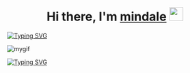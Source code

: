 <h1 align="center">Hi there, I'm <a href="https://vk.com/d_e_n_s_a" target="_blank">mindale</a> 
<img src="https://github.com/blackcater/blackcater/raw/main/images/Hi.gif" height="32"/></h1>

[![Typing SVG](https://readme-typing-svg.demolab.com?font=Fira+Codea&size=42&pause=1000&color=F7F7F7&center=true&width=800&height=55&lines=My+name+Danil;I+am+computer+sience+student)](https://git.io/typing-svg)
<!-- 
<h1 align="center">
<img src="https://media.giphy.com/media/v1.Y2lkPTc5MGI3NjExcHF0bzB5ZWM5MGNjMnAwdTV2MGptdWg0cjV2MDNrY3B6ZnR3N3BlZCZlcD12MV9pbnRlcm5hbF9naWZfYnlfaWQmY3Q9Zw/PFsJGfU6e7QjF477ov/giphy.gif" height="200"></h1> -->

![mygif](https://media.giphy.com/media/v1.Y2lkPTc5MGI3NjExcHF0bzB5ZWM5MGNjMnAwdTV2MGptdWg0cjV2MDNrY3B6ZnR3N3BlZCZlcD12MV9pbnRlcm5hbF9naWZfYnlfaWQmY3Q9Zw/PFsJGfU6e7QjF477ov/giphy.gif)


<a href="https://git.io/typing-svg"><img src="https://readme-typing-svg.demolab.com?font=Fira+Code&size=22&pause=1000&color=F7F7F7&width=800&lines=This+is+my+git+and+you+can+%D1%81heck+my+repositories+with+my+code" alt="Typing SVG" /></a>
